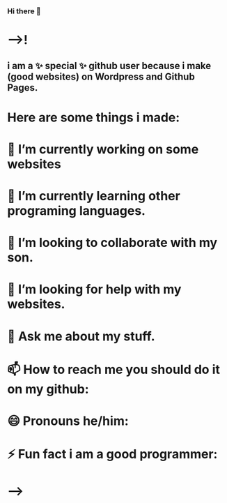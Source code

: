 ### Hi there 👋

# -->!
## i am a ✨ special ✨ github user because i make (good websites) on Wordpress and Github Pages.

# Here are some things i made:

# 🔭 I’m currently working on some websites
# 🌱 I’m currently learning other programing languages.
# 👯 I’m looking to collaborate with my son.
# 🤔 I’m looking for help with my websites.
# 💬 Ask me about my stuff.
# 📫 How to reach me you should do it on my github:
# 😄 Pronouns he/him:
# ⚡ Fun fact i am a good programmer:
# -->
